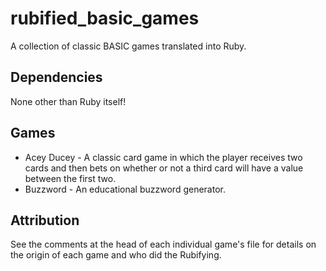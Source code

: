 # rubified_basic_games
A collection of classic BASIC games translated into Ruby.

## Dependencies
None other than Ruby itself!

## Games
- Acey Ducey - A classic card game in which the player receives two cards and
then bets on whether or not a third card will have a value between the first
two.
- Buzzword - An educational buzzword generator.

## Attribution
See the comments at the head of each individual game's file for details on the 
origin of each game and who did the Rubifying.
